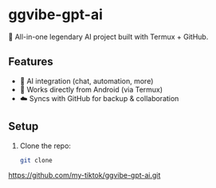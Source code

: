 # ggvibe-gpt-ai

🚀 All-in-one legendary AI project built with 
Termux + GitHub.

## Features
- 🤖 AI integration (chat, automation, more)
- 📱 Works directly from Android (via Termux)
- ☁️ Syncs with GitHub for backup &
collaboration

## Setup
1. Clone the repo:
   ```bash
   git clone
https://github.com/my-tiktok/ggvibe-gpt-ai.git

